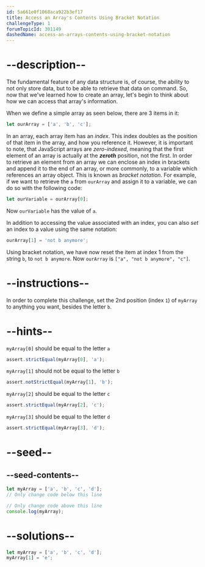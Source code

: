 ```yaml
---
id: 5a661e0f1068aca922b3ef17
title: Access an Array's Contents Using Bracket Notation
challengeType: 1
forumTopicId: 301149
dashedName: access-an-arrays-contents-using-bracket-notation
---
```


# --description--

The fundamental feature of any data structure is, of course, the ability to not only store data, but to be able to retrieve that data on command. So, now that we've learned how to create an array, let's begin to think about how we can access that array's information.

When we define a simple array as seen below, there are 3 items in it:

```js
let ourArray = ['a', 'b', 'c'];
```

In an array, each array item has an <dfn>index</dfn>. This index doubles as the position of that item in the array, and how you reference it. However, it is important to note, that JavaScript arrays are <dfn>zero-indexed</dfn>, meaning that the first element of an array is actually at the **_zeroth_** position, not the first. In order to retrieve an element from an array we can enclose an index in brackets and append it to the end of an array, or more commonly, to a variable which references an array object. This is known as <dfn>bracket notation</dfn>. For example, if we want to retrieve the `a` from `ourArray` and assign it to a variable, we can do so with the following code:

```js
let ourVariable = ourArray[0];
```

Now `ourVariable` has the value of `a`.

In addition to accessing the value associated with an index, you can also _set_ an index to a value using the same notation:

```js
ourArray[1] = 'not b anymore';
```

Using bracket notation, we have now reset the item at index 1 from the string `b`, to `not b anymore`. Now `ourArray` is `["a", "not b anymore", "c"]`.

# --instructions--

In order to complete this challenge, set the 2nd position (index `1`) of `myArray` to anything you want, besides the letter `b`.

# --hints--

`myArray[0]` should be equal to the letter `a`

```js
assert.strictEqual(myArray[0], 'a');
```

`myArray[1]` should not be equal to the letter `b`

```js
assert.notStrictEqual(myArray[1], 'b');
```

`myArray[2]` should be equal to the letter `c`

```js
assert.strictEqual(myArray[2], 'c');
```

`myArray[3]` should be equal to the letter `d`

```js
assert.strictEqual(myArray[3], 'd');
```

# --seed--

## --seed-contents--

```js
let myArray = ['a', 'b', 'c', 'd'];
// Only change code below this line

// Only change code above this line
console.log(myArray);
```

# --solutions--

```js
let myArray = ['a', 'b', 'c', 'd'];
myArray[1] = 'e';
```
